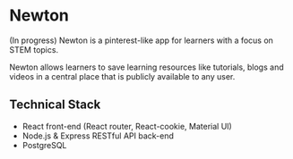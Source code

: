 # Newton
(In progress) Newton is a pinterest-like app for learners with a focus on STEM topics. 

Newton allows learners to save learning resources like tutorials, blogs and videos in a central place that is publicly available to any user. 



## Technical Stack
- React front-end (React router, React-cookie, Material UI)
- Node.js & Express RESTful API back-end
- PostgreSQL
